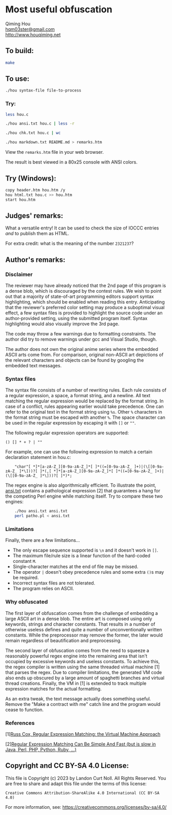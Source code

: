 # Most useful obfuscation

Qiming Hou\
<hqm03ster@gmail.com>\
<http://www.houqiming.net>


## To build:

```sh
make
```


## To use:

```sh
./hou syntax-file file-to-process
```


### Try:

```sh
less hou.c

./hou ansi.txt hou.c | less -r

./hou chk.txt hou.c | wc

./hou markdown.txt README.md > remarks.htm
```

View the `remarks.htm` file in your web browser.

The result is best viewed in a 80x25 console with ANSI colors.

## Try (Windows):

```sh
copy header.htm hou.htm /y
hou html.txt hou.c >> hou.htm
start hou.htm
```


## Judges' remarks:

What a versatile entry! It can be used to check the size of IOCCC entries *and*
to publish them as HTML.

For extra credit: what is the meaning of the number `2321237`?


## Author's remarks:

### Disclaimer

The reviewer may have already noticed that the 2nd page of this program is a
dense blob, which is discouraged by the contest rules. We wish to point out that
a majority of state-of-art programming editors support syntax highlighting,
which should be enabled when reading this entry. Anticipating that the
reviewer's preferred color setting may produce a suboptimal visual effect, a few
syntax files is provided to highlight the source code under an author-provided
setting, using the submitted program itself. Syntax highlighting would also
visually improve the 3rd page.

The code may throw a few warnings due to formatting constraints. The author did
try to remove warnings under gcc and Visual Studio, though.

The author does not own the original anime series where the embedded ASCII arts
come from. For comparison, original non-ASCII art depictions of the relevant
characters and objects can be found by googling the embedded text messages.

### Syntax files

The syntax file consists of a number of rewriting rules. Each rule consists of a
regular expression, a space, a format string, and a newline. All text matching
the regular expression would be replaced by the format string. In case of a
conflict, rules appearing earlier would take precedence. One can refer to the
original text in the format string using `%s`. Other `%` characters in the
format string must be escaped with another `%`. The space character can be used
in the regular expression by escaping it with `[]` or `""`.

The following regular expression operators are supported:

```
() [] * + ? | ""
```

For example, one can use the following expression to match a certain declaration statement in hou.c:

```
    "char"[ *]*[a-zA-Z_][0-9a-zA-Z_]*[ ]*((=[0-9a-zA-Z_ ]+)|(\[[0-9a-zA-Z_ ]*\]))?[ ]*(,[ *]*[a-zA-Z_][0-9a-zA-Z_]*[ ]*((=[0-9a-zA-Z_ ]+)|(\[[0-9a-zA-Z_ ]*\]))?[ ]*)*;
```

The regex engine is also algorithmically efficient. To illustrate the point,
[ansi.txt](ansi.txt) contains a pathological expression [2] that guarantees a
hang for the competing Perl engine while matching itself. Try to compare these
two engines:

```sh
    ./hou ansi.txt ansi.txt
    perl patho.pl < ansi.txt
```

### Limitations

Finally, there are a few limitations...

- The only escape sequence supported is `\n` and it doesn't work in `[]`.
- The maximum file/rule size is a linear function of the hard-coded constant `M`.
- Single-character matches at the end of file may be missed.
- The operator `|` doesn't obey precedence rules and some extra `()`s may be required.
- Incorrect syntax files are not tolerated.
- The program relies on ASCII.

### Why obfuscated

The first layer of obfuscation comes from the challenge of embedding a large
ASCII art in a dense blob. The entire art is composed using only keywords,
strings and character constants. That results in a number of otherwise useless
defines and quite a number of unconventionally written constants. While the
preprocessor may remove the former, the later would remain regardless of
beautification and preprocessing.

The second layer of obfuscation comes from the need to squeeze a reasonably
powerful regex engine into the remaining area that isn't occupied by excessive
keywords and useless constants. To achieve this, the regex compiler is written
using the same threaded virtual machine [1] that parses the regex. Due to
compiler limitations, the generated VM code also ends up obscured by a large
amount of spaghetti branches and virtual thread creations. Finally, the VM in
[1] is extended to track multiple expression matches for the actual formatting.

As an extra tweak, the text message actually does something useful. Remove the
"Make a contract with me" catch line and the program would cease to function.

### References

[1][Russ Cox, Regular Expression Matching: the Virtual Machine Approach](http://swtch.com/~rsc/regexp/regexp2.html)

[2][Regular Expression Matching Can Be Simple And Fast (but is slow in Java, Perl, PHP, Python, Ruby, ...)](http://swtch.com/~rsc/regexp/regexp1.html)


## Copyright and CC BY-SA 4.0 License:

This file is Copyright (c) 2023 by Landon Curt Noll.  All Rights Reserved.
You are free to share and adapt this file under the terms of this license:

    Creative Commons Attribution-ShareAlike 4.0 International (CC BY-SA 4.0)

For more information, see: https://creativecommons.org/licenses/by-sa/4.0/
